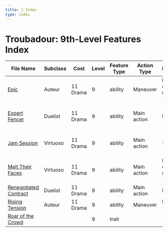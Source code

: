 ```yaml
---
title: 📑 Index
type: index
---
```


# Troubadour: 9th-Level Features Index

| File Name                                           | Subclass | Cost     | Level | Feature Type | Action Type | Distance             | Target                 |
| --------------------------------------------------- | -------- | -------- | ----- | ------------ | ----------- | -------------------- | ---------------------- |
| [Epic](../Epic)                                     | Auteur   | 11 Drama | 9     | ability      | Maneuver    | Melee 1 or ranged 10 | One creature           |
| [Expert Fencer](../Expert%20Fencer)                 | Duelist  | 11 Drama | 9     | ability      | Main action | Melee 3              | One creature or object |
| [Jam Session](../Jam%20Session)                     | Virtuoso | 11 Drama | 9     | ability      | Main action | 5 burst              | Each enemy in the area |
| [Melt Their Faces](../Melt%20Their%20Faces)         | Virtuoso | 11 Drama | 9     | ability      | Main action | Melee 1 or ranged 10 | One creature or object |
| [Renegotiated Contract](../Renegotiated%20Contract) | Duelist  | 11 Drama | 9     | ability      | Main action | Melee 1              | One creature           |
| [Rising Tension](../Rising%20Tension)               | Auteur   | 11 Drama | 9     | ability      | Maneuver    | Ranged 10            | One ally               |
| [Roar of the Crowd](../Roar%20of%20the%20Crowd)     |          |          | 9     | trait        |             |                      |                        |
